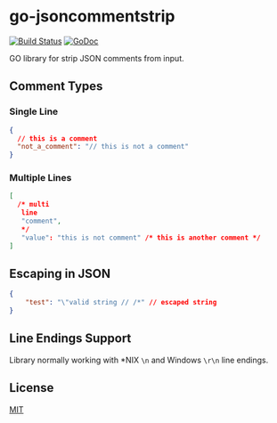 # go-jsoncommentstrip
[![Build Status](https://travis-ci.org/RaveNoX/go-jsoncommentstrip.svg?branch=master)](https://travis-ci.org/RaveNoX/go-jsoncommentstrip)
[![GoDoc](https://godoc.org/github.com/RaveNoX/go-jsoncommentstrip?status.svg)](https://godoc.org/github.com/RaveNoX/go-jsoncommentstrip)

GO library for strip JSON comments from input.

## Comment Types

### Single Line

```json
{  
  // this is a comment
  "not_a_comment": "// this is not a comment"  
}
```


### Multiple Lines

```json
[
  /* multi
   line
   "comment",
   */
   "value": "this is not comment" /* this is another comment */
]
```

## Escaping in JSON
```json
{
    "test": "\"valid string // /*" // escaped string
}
```

## Line Endings Support
Library normally working with *NIX `\n` and Windows `\r\n` line endings.

## License
[MIT](./LICENSE.MD)
